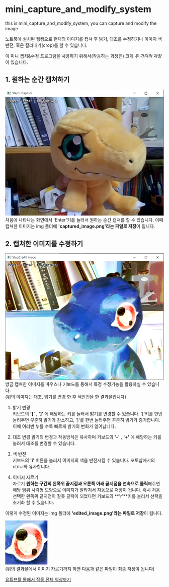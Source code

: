 # mini_capture_and_modify_system
this is mini_capture_and_modify_system, you can capture and modify the image    
    
노트북에 설치된 웹캠으로 현재의 이미지를 캡쳐 후 밝기, 대조를 수정하거나 이미지 색 반전, 혹은 잘라내기(crop)를 할 수 있습니다.  
   
이 미니 캡처&수정 프로그램을 사용하기 위해서(작동하는 과정은) 크게 _두_ _가지의_ _과정_ 이 있습니다.   
      
## 1. 원하는 순간 캡쳐하기   
![Capturing](README_img/1.png)   
처음에 나타나는 화면에서 'Enter'키를 눌러서 원하는 순간 캡쳐를 할 수 있습니다. 이때 캡쳐한 이미지는 img 폴더에 **'captured_image.png'라는 파일로 저장**이 됩니다.   
   
## 2. 캡쳐한 이미지를 수정하기   
![Editing](README_img/2.png)   
방금 캡쳐한 이미지를 마우스나 키보드를 통해서 특정 수정기능을 활용하실 수 있습니다.   
(위의 이미지는 대조, 밝기를 변경 한 후 색반전을 한 결과물입니다)   

1. 밝기 변경    
키보드의 **'['** , **']'** 에 해당하는 키를 눌러서 밝기를 변경할 수 있습니다. '['키를 한번 눌러주면 꾸준히 밝기가 감소하고, ']'를 한번 눌러주면 꾸준히 밝기가 증가합니다. 이때 여러번 누를 수록 빠르게 밝기의 변화가 일어납니다.   
   
2. 대조 변경
밝기의 변경과 작동방식은 유사하며 키보드의 **'-'** , **'+'** 에 해당하는 키를 눌러서 대조를 변경할 수 있습니다.   

3. 색 반전   
키보드의 **'i'** 버튼을 눌러서 이미지의 색을 반전시킬 수 있습니다. 포토샵에서의 ctrl+i와 유사합니다.   

4. 이미지 자르기   
자르기 **원하는 구간의 왼쪽위 끝지점과 오른쪽 아래 끝지점을 연속으로 클릭**해주면 해당 범위 사각형 모양으로 이미지가 잘라져서 자동으로 저장이 됩니다. 혹시 처음 선택한 왼쪽위 끝지점이 잘못 클릭이 되었다면 키보드의 **'r'**키를 눌러서 선택을 초기화 할 수 있습니다.   
   
이렇게 수정된 이미지는 img 폴더에 **'edited_image.png'라는 파일로 저장**이 됩니다.   
   
![Editing](README_img/3.png)   
(위의 결과물에서 이미지 자르기까지 하면 다음과 같은 파일이 최종 저장이 됩니다)   

[유튜브를 통해서 작동 전체 영상보기](https://youtu.be/2_hACna6XE8)   